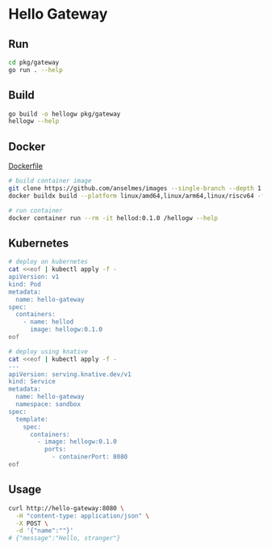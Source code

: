 # Hello Gateway

## Run

```bash
cd pkg/gateway
go run . --help
```

## Build

```bash
go build -o hellogw pkg/gateway
hellogw --help
```

## Docker

[Dockerfile](https://github.com/anselmes/images/blob/hello/build/img/hello/Dockerfile.cloudevent)

```bash
# build container image
git clone https://github.com/anselmes/images --single-branch --depth 1 --branch hello
docker buildx build --platform linux/amd64,linux/arm64,linux/riscv64 -f build/img/hello/Dockerfile.openapi -t hellogw:0.1.0 .

# run container
docker container run --rm -it hellod:0.1.0 /hellogw --help
```

## Kubernetes

```bash
# deploy on kubernetes
cat <<eof | kubectl apply -f -
apiVersion: v1
kind: Pod
metadata:
  name: hello-gateway
spec:
  containers:
    - name: hellod
      image: hellogw:0.1.0
eof

# deploy using knative
cat <<eof | kubectl apply -f -
---
apiVersion: serving.knative.dev/v1
kind: Service
metadata:
  name: hello-gateway
  namespace: sandbox
spec:
  template:
    spec:
      containers:
        - image: hellogw:0.1.0
          ports:
            - containerPort: 8080
eof
```

## Usage

```bash
curl http://hello-gateway:8080 \
  -H "content-type: application/json" \
  -X POST \
  -d '{"name":""}'
# {"message":"Hello, stranger"}
```

